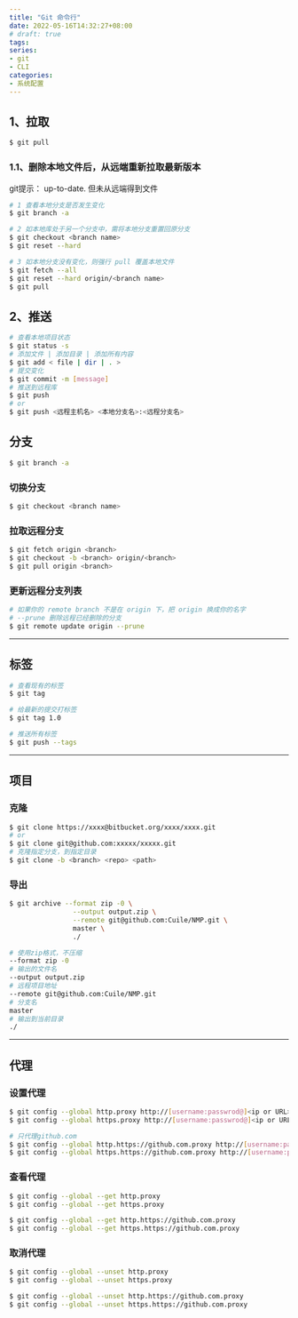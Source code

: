 ```yaml
---
title: "Git 命令行"
date: 2022-05-16T14:32:27+08:00
# draft: true
tags:
series:
- git
- CLI
categories:
- 系统配置
---
```


## 1、拉取

```bash
$ git pull
```

### 1.1、删除本地文件后，从远端重新拉取最新版本

git提示： up-to-date. 但未从远端得到文件

```bash
# 1 查看本地分支是否发生变化
$ git branch -a

# 2 如本地库处于另一个分支中，需将本地分支重置回原分支
$ git checkout <branch name>
$ git reset --hard

# 3 如本地分支没有变化，则强行 pull 覆盖本地文件
$ git fetch --all
$ git reset --hard origin/<branch name>
$ git pull
```

## 2、推送

```bash
# 查看本地项目状态
$ git status -s
# 添加文件 | 添加目录 | 添加所有内容
$ git add < file | dir | . >
# 提交变化
$ git commit -m [message]
# 推送到远程库
$ git push
# or
$ git push <远程主机名> <本地分支名>:<远程分支名>
```


## 分支

```bash
$ git branch -a
```

### 切换分支

```bash
$ git checkout <branch name>
```

### 拉取远程分支

```bash
$ git fetch origin <branch>
$ git checkout -b <branch> origin/<branch>
$ git pull origin <branch>
```

### 更新远程分支列表

```bash
# 如果你的 remote branch 不是在 origin 下，把 origin 换成你的名字
# --prune 删除远程已经删除的分支
$ git remote update origin --prune
```

---

## 标签

```bash
# 查看现有的标签
$ git tag

# 给最新的提交打标签
$ git tag 1.0

# 推送所有标签
$ git push --tags
```

---

## 项目

### 克隆

```bash
$ git clone https://xxxx@bitbucket.org/xxxx/xxxx.git
# or 
$ git clone git@github.com:xxxxx/xxxxx.git
# 克隆指定分支，到指定目录
$ git clone -b <branch> <repo> <path>
```

### 导出

```bash
$ git archive --format zip -0 \
                --output output.zip \
                --remote git@github.com:Cuile/NMP.git \
                master \
                ./

# 使用zip格式，不压缩
--format zip -0
# 输出的文件名
--output output.zip
# 远程项目地址
--remote git@github.com:Cuile/NMP.git
# 分支名
master
# 输出到当前目录
./
```

---

## 代理

### 设置代理

```bash
$ git config --global http.proxy http://[username:passwrod@]<ip or URL>:port 
$ git config --global https.proxy http://[username:passwrod@]<ip or URL>:port

# 只代理github.com
$ git config --global http.https://github.com.proxy http://[username:passwrod@]<ip or URL>:port
$ git config --global https.https://github.com.proxy http://[username:passwrod@]<ip or URL>:port
```

### 查看代理

```bash
$ git config --global --get http.proxy
$ git config --global --get https.proxy

$ git config --global --get http.https://github.com.proxy
$ git config --global --get https.https://github.com.proxy
```

### 取消代理

```bash
$ git config --global --unset http.proxy
$ git config --global --unset https.proxy

$ git config --global --unset http.https://github.com.proxy
$ git config --global --unset https.https://github.com.proxy
```
